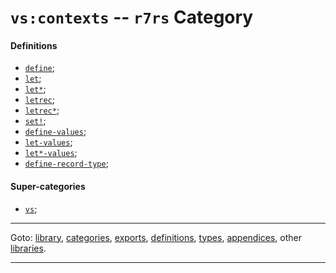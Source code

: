 

<a id='category__r7rs__vs_3a_contexts'></a>

# `vs:contexts` -- `r7rs` Category


<a id='category__r7rs__vs_3a_contexts__definitions'></a>

#### Definitions

 * [`define`](../../r7rs/definitions/define.md#definition__r7rs__define);
 * [`let`](../../r7rs/definitions/let.md#definition__r7rs__let);
 * [`let*`](../../r7rs/definitions/let_2a.md#definition__r7rs__let_2a);
 * [`letrec`](../../r7rs/definitions/letrec.md#definition__r7rs__letrec);
 * [`letrec*`](../../r7rs/definitions/letrec_2a.md#definition__r7rs__letrec_2a);
 * [`set!`](../../r7rs/definitions/set_21.md#definition__r7rs__set_21);
 * [`define-values`](../../r7rs/definitions/define-values.md#definition__r7rs__define-values);
 * [`let-values`](../../r7rs/definitions/let-values.md#definition__r7rs__let-values);
 * [`let*-values`](../../r7rs/definitions/let_2a_-values.md#definition__r7rs__let_2a_-values);
 * [`define-record-type`](../../r7rs/definitions/define-record-type.md#definition__r7rs__define-record-type);


<a id='category__r7rs__vs_3a_contexts__super-categories'></a>

#### Super-categories

 * [`vs`](../../r7rs/categories/vs.md#category__r7rs__vs);

----

Goto: [library](../../r7rs/_index.md#library__r7rs), [categories](../../r7rs/categories/_index.md#toc__r7rs__categories), [exports](../../r7rs/exports/_index.md#toc__r7rs__exports), [definitions](../../r7rs/definitions/_index.md#toc__r7rs__definitions), [types](../../r7rs/types/_index.md#toc__r7rs__types), [appendices](../../r7rs/appendices/_index.md#toc__r7rs__appendices), other [libraries](../../_libraries.md#toc__libraries).

----

